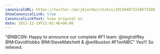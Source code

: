 ```yaml
---
canonicalURL: https://twitter.com/jmjordan/status/281504871528673280
ShowCanonicalLink: true
CanonicalLinkText: View original on
date: 2012-12-19T21:02:46+00:00
---
```

“@NBCSN: Happy to announce our complete #F1 team: @leighdiffey @MrDavidHobbs @MrSteveMatchett &amp; @willbuxton #F1onNBC” Yes!!! So relieved.